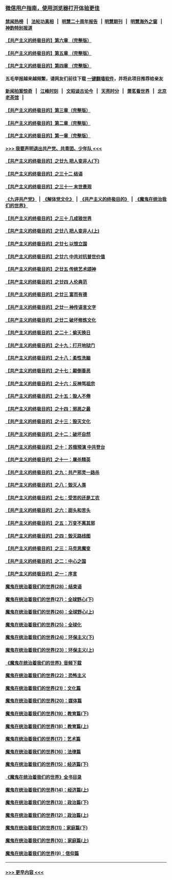 ### [微信用户指南，使用浏览器打开体验更佳](https://github.com/gfw-breaker/banned-news1/blob/master/indexes/wechat-guide.md?t=0)
#### [禁闻热榜](热点新闻.md?t=0)  &nbsp;&nbsp;|&nbsp;&nbsp; [法轮功真相](https://github.com/gfw-breaker/truth/blob/master/README.md?t=0) &nbsp;&nbsp;|&nbsp;&nbsp; [明慧二十周年报告](https://github.com/gfw-breaker/mh-reports/blob/master/README.md?t=0) &nbsp;&nbsp;|&nbsp;&nbsp;[明慧期刊](https://github.com/gfw-breaker/mh-qikan) &nbsp;&nbsp;|&nbsp;&nbsp; [明慧海外之窗](https://github.com/gfw-breaker/mh-news/blob/master/README.md?t=0) &nbsp;&nbsp;|&nbsp;&nbsp; [神韵特别报道](https://github.com/gfw-breaker/mh-news/blob/master/shenyun.md?t=0)
#### [【共产主义的终极目的】第六章 （完整版）](../pages/nsc422/n11428913.md?t=02170055) 
#### [【共产主义的终极目的】第五章 （完整版）](../pages/nsc422/n11428912.md?t=02170055) 
#### [【共产主义的终极目的】第四章 （完整版）](../pages/nsc422/n11428907.md?t=02170055) 
#### 五毛举报越来越频繁，请网友们前往下载 [一键翻墙软件](https://github.com/gfw-breaker/ssr-accounts)，并将此项目推荐给亲友
#### [新闻拍案惊奇](https://github.com/gfw-breaker/banned-news1/blob/master/pages/link4.md) &nbsp;&nbsp;|&nbsp;&nbsp; [江峰时刻](https://github.com/gfw-breaker/banned-news1/blob/master/pages/link4.md) &nbsp;&nbsp;|&nbsp;&nbsp; [文昭谈古论今](https://github.com/gfw-breaker/banned-news1/blob/master/pages/link4.md) &nbsp;&nbsp;|&nbsp;&nbsp; [天亮时分](https://github.com/gfw-breaker/banned-news1/blob/master/pages/link4.md) &nbsp;&nbsp;|&nbsp;&nbsp; [萧茗看世界](https://github.com/gfw-breaker/banned-news1/blob/master/pages/link4.md) &nbsp;&nbsp;|&nbsp;&nbsp; [北京老茶馆](https://github.com/gfw-breaker/banned-news1/blob/master/pages/link4.md) &nbsp;&nbsp;|&nbsp;&nbsp; 
#### [【共产主义的终极目的】第三章（完整版）](../pages/nsc422/n11428848.md?t=02170055) 
#### [【共产主义的终极目的】第二章（完整版）](../pages/nsc422/n11428831.md?t=02170055) 
#### [【共产主义的终极目的】第一章（完整版）](../pages/nsc422/n11417651.md?t=02170055) 
#### [>>> 我要声明退出共产党、共青团、少年队 <<<](https://github.com/begood0513/goodnews/blob/master/quit/letter.md) 
#### [【共产主义的终极目的】之廿九 把人变非人(下)](../pages/nsc422/n11344140.md?t=02170055) 
#### [【共产主义的终极目的】之三十二 结语](../pages/nsc422/n11360535.md?t=02170055) 
#### [【共产主义的终极目的】之三十一 末世景观](../pages/nsc422/n11351129.md?t=02170055) 
#### [《九评共产党》](https://github.com/begood0513/9ping.md/blob/master/README.md) &nbsp;|&nbsp; [《解体党文化》](../../../../jtdwh.md/blob/master/README.md)  &nbsp;|&nbsp; [《共产主义的终极目的》](../../../../gczydzjmd.md/blob/master/README.md) &nbsp;|&nbsp; [《魔鬼在统治我们的世界》](../../../../mgztzwmdsj.md/blob/master/README.md) 
#### [【共产主义的终极目的】之三十 几成狼世界](../pages/nsc422/n11348280.md?t=02170055) 
#### [【共产主义的终极目的】之廿八 把人变非人(上)](../pages/nsc422/n11340492.md?t=02170055) 
#### [【共产主义的终极目的】之廿七 以恨立国](../pages/nsc422/n11336944.md?t=02170055) 
#### [【共产主义的终极目的】之廿六 中共对抗普世价值](../pages/nsc422/n11324785.md?t=02170055) 
#### [【共产主义的终极目的】之廿五 传统艺术颂神](../pages/nsc422/n11296396.md?t=02170055) 
#### [【共产主义的终极目的】之廿四 人伦典范](../pages/nsc422/n11296397.md?t=02170055) 
#### [【共产主义的终极目的】之廿三 富而有德](../pages/nsc422/n11283598.md?t=02170055) 
#### [【共产主义的终极目的】之廿一 神传语言文字](../pages/nsc422/n11263265.md?t=02170055) 
#### [【共产主义的终极目的】之廿二 破坏修炼文化](../pages/nsc422/n11245728.md?t=02170055) 
#### [【共产主义的终极目的】之二十：偷天换日](../pages/nsc422/n11238846.md?t=02170055) 
#### [【共产主义的终极目的】之十九：打开地狱门](../pages/nsc422/n11206376.md?t=02170055) 
#### [【共产主义的终极目的】之十八：柔性洗脑](../pages/nsc422/n11199994.md?t=02170055) 
#### [【共产主义的终极目的】之十七：颠倒善恶](../pages/nsc422/n11179782.md?t=02170055) 
#### [【共产主义的终极目的】之十六：反神骂祖宗](../pages/nsc422/n11166798.md?t=02170055) 
#### [【共产主义的终极目的】之十五：毁人不倦](../pages/nsc422/n11166792.md?t=02170055) 
#### [【共产主义的终极目的】之十四：邪恶之最](../pages/nsc422/n11150249.md?t=02170055) 
#### [【共产主义的终极目的】之十三：毁灭文化](../pages/nsc422/n11135227.md?t=02170055) 
#### [【共产主义的终极目的】之十二：破坏自然](../pages/nsc422/n11135214.md?t=02170055) 
#### [【共产主义的终极目的】之十：苏俄预演 中共登台](../pages/nsc422/n11118424.md?t=02170055) 
#### [【共产主义的终极目的】之十一：屠杀精英](../pages/nsc422/n11118442.md?t=02170055) 
#### [【共产主义的终极目的】之九：共产邪灵一路杀](../pages/nsc422/n11114139.md?t=02170055) 
#### [【共产主义的终极目的】之八：毁灭人类](../pages/nsc422/n11108503.md?t=02170055) 
#### [【共产主义的终极目的】之七：受苦的还是工农](../pages/nsc422/n11101809.md?t=02170055) 
#### [【共产主义的终极目的】之六：甜头和苦头](../pages/nsc422/n11096971.md?t=02170055) 
#### [【共产主义的终极目的】之五：万变不离其邪](../pages/nsc422/n11091285.md?t=02170055) 
#### [【共产主义的终极目的】之四：毁灭路线图](../pages/nsc422/n11086284.md?t=02170055) 
#### [【共产主义的终极目的】之三：马克思魔变](../pages/nsc422/n11061941.md?t=02170055) 
#### [【共产主义的终极目的】之二：中心之国](../pages/nsc422/n11047728.md?t=02170055) 
#### [【共产主义的终极目的】之一：序言](../pages/nsc422/n11086077.md?t=02170055) 
#### [魔鬼在统治着我们的世界(28)：结束语](../pages/nsc422/n10936246.md?t=02170055) 
#### [魔鬼在统治着我们的世界(27)：全球野心(下)](../pages/nsc422/n10928319.md?t=02170055) 
#### [魔鬼在统治着我们的世界(26)：全球野心(上)](../pages/nsc422/n10900318.md?t=02170055) 
#### [魔鬼在统治着我们的世界(25)：全球化](../pages/nsc422/n10788205.md?t=02170055) 
#### [魔鬼在统治着我们的世界(24)：环保主义(下)](../pages/nsc422/n10695307.md?t=02170055) 
#### [魔鬼在统治着我们的世界(23)：环保主义(上)](../pages/nsc422/n10688613.md?t=02170055) 
#### [《魔鬼在统治着我们的世界》音频下载](../pages/nsc422/n10635553.md?t=02170055) 
#### [魔鬼在统治着我们的世界(22)：恐怖主义](../pages/nsc422/n10614727.md?t=02170055) 
#### [魔鬼在统治着我们的世界(21)：文化篇](../pages/nsc422/n10597706.md?t=02170055) 
#### [魔鬼在统治着我们的世界(20)：媒体篇](../pages/nsc422/n10586579.md?t=02170055) 
#### [魔鬼在统治着我们的世界(19)：教育篇(下)](../pages/nsc422/n10564808.md?t=02170055) 
#### [魔鬼在统治着我们的世界(18)：教育篇(上)](../pages/nsc422/n10526970.md?t=02170055) 
#### [魔鬼在统治着我们的世界(17)：艺术篇](../pages/nsc422/n10499093.md?t=02170055) 
#### [魔鬼在统治着我们的世界(16)：法律篇](../pages/nsc422/n10485969.md?t=02170055) 
#### [魔鬼在统治着我们的世界(15)：经济篇(下)](../pages/nsc422/n10469975.md?t=02170055) 
#### [《魔鬼在统治着我们的世界》全书目录](../pages/nsc422/n10464261.md?t=02170055) 
#### [魔鬼在统治着我们的世界(14)：经济篇(上)](../pages/nsc422/n10457370.md?t=02170055) 
#### [魔鬼在统治着我们的世界(13)：政治篇(下)](../pages/nsc422/n10448270.md?t=02170055) 
#### [魔鬼在统治着我们的世界(12)：政治篇(上)](../pages/nsc422/n10444576.md?t=02170055) 
#### [魔鬼在统治着我们的世界(11)：家庭篇(下)](../pages/nsc422/n10440961.md?t=02170055) 
#### [魔鬼在统治着我们的世界(10)：家庭篇(上)](../pages/nsc422/n10435448.md?t=02170055) 
#### [魔鬼在统治着我们的世界(9)：信仰篇](../pages/nsc422/n10432159.md?t=02170055) 

----
#### [ >>> 更早内容 <<< ](../indexes/nsc422-earlier.md)
